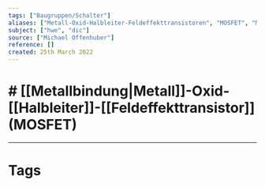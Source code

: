 ```yaml
---
tags: ["Baugruppen/Schalter"]
aliases: ["Metall-Oxid-Halbleiter-Feldeffekttransistoren", "MOSFET", "MOSFETs", "metal-oxide-semiconductor field-effect transistor", "metal-oxide-semiconductor field effect transistors"]
subject: ["hwe", "dic"]
source: ["Michael Offenhuber"]
reference: []
created: 25th March 2022
---
```


# # [[Metallbindung|Metall]]-Oxid-[[Halbleiter]]-[[Feldeffekttransistor]] (MOSFET)

---
# Tags